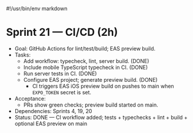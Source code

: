 #!/usr/bin/env markdown
# Sprint 21 — CI/CD (2h)

- Goal: GitHub Actions for lint/test/build; EAS preview build.
- Tasks:
  - Add workflow: typecheck, lint, server build. (DONE)
  - Include mobile TypeScript typecheck in CI. (DONE)
  - Run server tests in CI. (DONE)
  - Configure EAS project; generate preview build. (DONE)
    - CI triggers EAS iOS preview build on pushes to main when `EXPO_TOKEN` secret is set.
- Acceptance:
  - PRs show green checks; preview build started on main.
- Dependencies: Sprints 4, 19, 20
- Status: DONE — CI workflow added; tests + typechecks + lint + build + optional EAS preview on main
